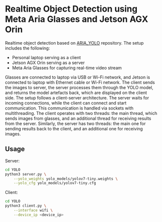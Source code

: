 # Realtime Object Detection using Meta Aria Glasses and Jetson AGX Orin

Realtime object detection based on [ARIA_YOLO](https://github.com/EdoWhite/ARIA_YOLO) repository. The setup includes the following:
 
- Personal laptop serving as a client
- Jetson AGX Orin serving as a server
- Meta Aria Glasses for capturing real-time video stream

Glasses are connected to laptop via USB or Wi-Fi network, and Jetson is connected to laptop with Ethernet cable or Wi-Fi network. The client sends the images to server, the server processes them through the YOLO model, and returns the model artefacts back, which are displayed on the client side. The setup follows a client-server architecture. The server waits for incoming connections, while the client can connect and start communication. This communication is handled via sockets with multithreading. The client operates with two threads: the main thread, which sends images from glasses, and an additional thread for receiving results from the server. Similarly, the server has two threads: the main one for sending results back to the client, and an additional one for receiving images.

## Usage

Server:
```bash
cd YOLO
python3 server.py \
	--yolo_weights yolo_models/yolov7-tiny.weights \
	--yolo_cfg yolo_models/yolov7-tiny.cfg
```

Client:
```bash
cd YOLO
python3 client.py \
	--interface wifi \
	--device_ip <device_ip>
```

